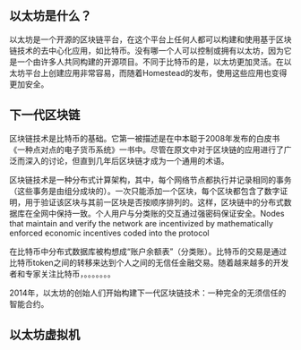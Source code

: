 ## 以太坊是什么？

以太坊是一个开源的区块链平台，在这个平台上任何人都可以构建和使用基于区块链技术的去中心化应用，如比特币。没有哪一个人可以控制或拥有以太坊，因为它是一个由许多人共同构建的开源项目。不同于比特币的是，以太坊更加灵活。在以太坊平台上创建应用非常容易，而随着Homestead的发布，使用这些应用也变得更加安全。

## 下一代区块链

区块链技术是比特币的基础。它第一被描述是在中本聪于2008年发布的白皮书《一种点对点的电子货币系统》一书中。尽管在原文中对于区块链的应用进行了广泛而深入的讨论，但直到几年后区块链才成为一个通用的术语。

区块链技术是一种分布式计算架构，其中，每个网络节点都执行并记录相同的事务（这些事务是由组分成块的）。一次只能添加一个区块，每个区块都包含了数字证明，用于验证该区块与其前一区块是否按顺序排列的。这样，区块链中的分布式数据库在全网中保持一致。个人用户与分类账的交互通过强密码保证安全。Nodes that maintain and verify the network are incentivized by mathematically enforced economic incentives coded into the protocol

在比特币中分布式数据库被构想成“账户余额表”（分类账）。比特币的交易是通过比特币token之间的转移来达到个人之间的无信任金融交易。随着越来越多的开发者和专家关注比特币，。。。。。。。

2014年，以太坊的创始人们开始构建下一代区块链技术：一种完全的无须信任的智能合约。

## 以太坊虚拟机



